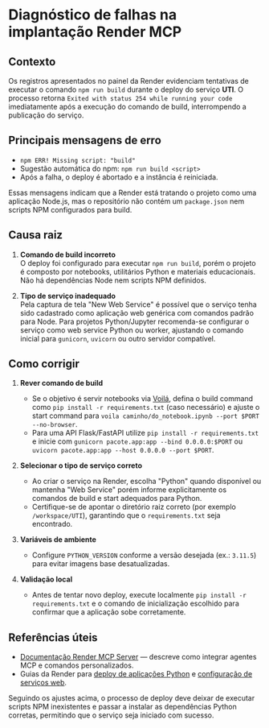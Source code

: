 # Diagnóstico de falhas na implantação Render MCP

## Contexto
Os registros apresentados no painel da Render evidenciam tentativas de executar o comando `npm run build` durante o deploy do serviço **UTI**. O processo retorna `Exited with status 254 while running your code` imediatamente após a execução do comando de build, interrompendo a publicação do serviço.

## Principais mensagens de erro

- `npm ERR! Missing script: "build"`
- Sugestão automática do npm: `npm run build <script>`
- Após a falha, o deploy é abortado e a instância é reiniciada.

Essas mensagens indicam que a Render está tratando o projeto como uma aplicação Node.js, mas o repositório não contém um `package.json` nem scripts NPM configurados para build.

## Causa raiz

1. **Comando de build incorreto**  
   O deploy foi configurado para executar `npm run build`, porém o projeto é composto por notebooks, utilitários Python e materiais educacionais. Não há dependências Node nem scripts NPM definidos.

2. **Tipo de serviço inadequado**  
   Pela captura de tela "New Web Service" é possível que o serviço tenha sido cadastrado como aplicação web genérica com comandos padrão para Node. Para projetos Python/Jupyter recomenda-se configurar o serviço como web service Python ou worker, ajustando o comando inicial para `gunicorn`, `uvicorn` ou outro servidor compatível.

## Como corrigir

1. **Rever comando de build**  
   - Se o objetivo é servir notebooks via [Voilá](https://voila.readthedocs.io), defina o build command como `pip install -r requirements.txt` (caso necessário) e ajuste o start command para `voila caminho/do_notebook.ipynb --port $PORT --no-browser`.
   - Para uma API Flask/FastAPI utilize `pip install -r requirements.txt` e inicie com `gunicorn pacote.app:app --bind 0.0.0.0:$PORT` ou `uvicorn pacote.app:app --host 0.0.0.0 --port $PORT`.

2. **Selecionar o tipo de serviço correto**  
   - Ao criar o serviço na Render, escolha "Python" quando disponível ou mantenha "Web Service" porém informe explicitamente os comandos de build e start adequados para Python.
   - Certifique-se de apontar o diretório raiz correto (por exemplo `/workspace/UTI`), garantindo que o `requirements.txt` seja encontrado.

3. **Variáveis de ambiente**  
   - Configure `PYTHON_VERSION` conforme a versão desejada (ex.: `3.11.5`) para evitar imagens base desatualizadas.

4. **Validação local**  
   - Antes de tentar novo deploy, execute localmente `pip install -r requirements.txt` e o comando de inicialização escolhido para confirmar que a aplicação sobe corretamente.

## Referências úteis

- [Documentação Render MCP Server](https://render.com/docs/render-mcp) — descreve como integrar agentes MCP e comandos personalizados.
- Guias da Render para [deploy de aplicações Python](https://render.com/docs/deploy-flask) e [configuração de serviços web](https://render.com/docs/web-services).

Seguindo os ajustes acima, o processo de deploy deve deixar de executar scripts NPM inexistentes e passar a instalar as dependências Python corretas, permitindo que o serviço seja iniciado com sucesso.
